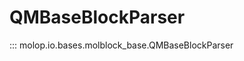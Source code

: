<!--
 * @Author: TMJ
 * @Date: 2024-02-13 15:04:18
 * @LastEditors: TMJ
 * @LastEditTime: 2024-02-13 15:04:33
 * @Description: 请填写简介
-->
# QMBaseBlockParser

::: molop.io.bases.molblock_base.QMBaseBlockParser